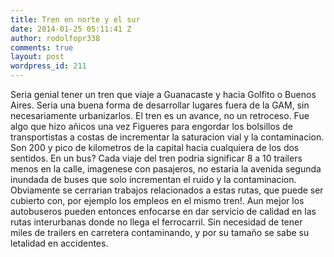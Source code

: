 ```yaml
---
title: Tren en norte y el sur
date: 2014-01-25 05:11:41 Z
author: rodolfopr338
comments: true
layout: post
wordpress_id: 211
---
```


<!-- more -->
Seria genial tener un tren que viaje a Guanacaste y hacia Golfito o Buenos Aires. 
Seria una buena forma de desarrollar lugares fuera de la GAM, sin necesariamente urbanizarlos.
El tren es un avance, no un retroceso. Fue algo que hizo añicos una vez Figueres para engordar los bolsillos de transportistas a costas de incrementar la saturacion vial y la contaminacion.
Son 200 y pico de kilometros de la capital hacia cualquiera de los dos sentidos. En un bus?
Cada viaje del tren podria significar 8 a 10 trailers menos en la calle, imagenese con pasajeros, no estaria la avenida segunda inundada de buses que solo incrementan el ruido y la contaminacion.
Obviamente se cerrarian trabajos relacionados a estas rutas, que puede ser cubierto con, por ejemplo los empleos en el mismo tren!. 
Aun mejor los autobuseros pueden entonces enfocarse en dar servicio de calidad en las rutas interurbanas donde no llega el ferrocarril.
Sin necesidad de tener miles de trailers en carretera contaminando, y por su tamaño se sabe su letalidad en accidentes.
